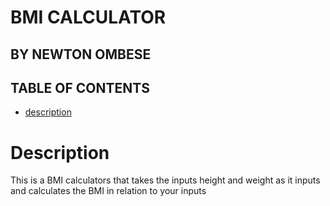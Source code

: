 # BMI CALCULATOR

## BY NEWTON OMBESE

## TABLE OF CONTENTS
- [description](#description)

# Description
This is a BMI calculators that takes the inputs height and weight as it inputs and calculates the BMI in relation to your inputs